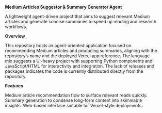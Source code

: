 **Medium Articles Suggestor & Summary Generator Agent**

A lightweight agent-driven project that aims to suggest relevant Medium articles and generate concise summaries to speed up reading and research workflows.


**Overview**

This repository hosts an agent-oriented application focused on recommending Medium articles and producing summaries, aligning with the repository’s name and the deployed Vercel app reference. The language mix suggests a UI-heavy project with supporting Python components and JavaScript/HTML for interactivity and integration. The lack of releases and packages indicates the code is currently distributed directly from the repository.

**Features**

Medium article recommendation flow to surface relevant reads quickly.
Summary generation to condense long-form content into skimmable insights.
Web-based interface suitable for Vercel-style deployments.

